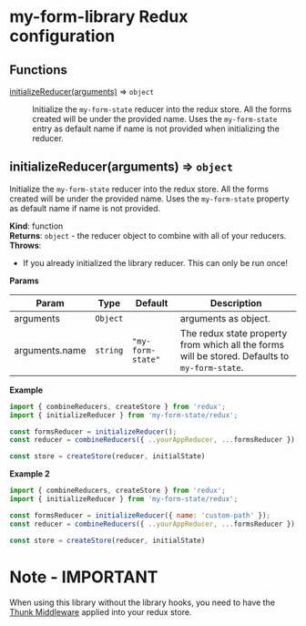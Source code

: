 # my-form-library Redux configuration

## Functions

<dl>
<dt><a href="#initializeReducer">initializeReducer(arguments)</a> ⇒ <code>object</code></dt>
<dd><p>Initialize the <code>my-form-state</code> reducer into the redux store. All the forms created will be under the provided name. Uses the <code>my-form-state</code> entry
as default name if name is not provided when initializing the reducer.</p>
</dd>
</dl>

<a name="initializeReducer"></a>

## initializeReducer(arguments) ⇒ <code>object</code>

Initialize the `my-form-state` reducer into the redux store. All the forms created will be under the provided name. Uses the `my-form-state` property
as default name if name is not provided.

**Kind**: function  
**Returns**: <code>object</code> - the reducer object to combine with all of your reducers.  
**Throws**:

- If you already initialized the library reducer. This can only be run once!

**Params**

| Param          | Type                | Default                                | Description                                                                                    |
| -------------- | ------------------- | -------------------------------------- | ---------------------------------------------------------------------------------------------- |
| arguments      | <code>Object</code> |                                        | arguments as object.                                                                           |
| arguments.name | <code>string</code> | <code>&quot;my-form-state&quot;</code> | The redux state property from which all the forms will be stored. Defaults to `my-form-state`. |

**Example**

```js
import { combineReducers, createStore } from 'redux';
import { initializeReducer } from 'my-form-state/redux';

const formsReducer = initializeReducer();
const reducer = combineReducers({ ..yourAppReducer, ...formsReducer })

const store = createStore(reducer, initialState)

```

**Example 2**

```js
import { combineReducers, createStore } from 'redux';
import { initializeReducer } from 'my-form-state/redux';

const formsReducer = initializeReducer({ name: 'custom-path' });
const reducer = combineReducers({ ..yourAppReducer, ...formsReducer })

const store = createStore(reducer, initialState)

```

# Note - IMPORTANT

When using this library without the library hooks, you need to have the <a href="https://github.com/reduxjs/redux-thunk">Thunk Middleware</a> applied into your redux store.
